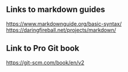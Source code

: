 ## Links to markdown guides
<https://www.markdownguide.org/basic-syntax/>  
<https://daringfireball.net/projects/markdown/>

## Link to Pro Git book
<https://git-scm.com/book/en/v2>
